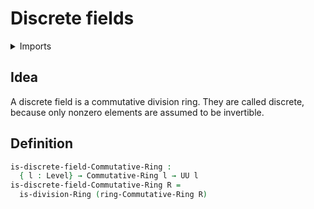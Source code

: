 # Discrete fields

<details><summary>Imports</summary>
```agda
module commutative-algebra.discrete-fields where
open import commutative-algebra.commutative-rings
open import foundation.universe-levels
open import ring-theory.division-rings
```
</details>

## Idea

A discrete field is a commutative division ring. They are called discrete, because only nonzero elements are assumed to be invertible.

## Definition

```agda
is-discrete-field-Commutative-Ring :
  { l : Level} → Commutative-Ring l → UU l
is-discrete-field-Commutative-Ring R =
  is-division-Ring (ring-Commutative-Ring R)
```
